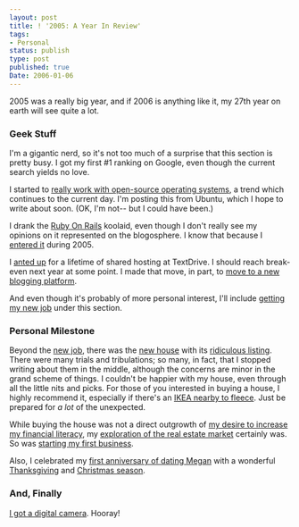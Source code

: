 ```yaml
---
layout: post
title: ! '2005: A Year In Review'
tags:
- Personal
status: publish
type: post
published: true
Date: 2006-01-06
---
```

2005 was a really big year, and if 2006 is anything like it, my 27th year on earth will see quite a lot.

### Geek Stuff

I'm a gigantic nerd, so it's not too much of a surprise that this section is pretty busy.  I got my first #1 ranking on Google, even though the current search  yields no love.

I started to [really work with open-source operating systems](../2005-01-24-geek-cred), a trend which continues to the current day.  I'm posting this from Ubuntu, which I hope to write about soon.  (OK, I'm not-- but I could have been.)

I drank the [Ruby On Rails](../2005-02-22-i-am-so-sold) koolaid, even though I don't really see my opinions on it represented on the blogosphere.  I know that because I [entered it](../2005-05-12-an-example) during 2005.

I [anted up](../2005-06-03-trac-and-txd) for a lifetime of shared hosting at TextDrive.  I should reach break-even next year at some point.  I made that move, in part, to [move to a new blogging platform](../2005-09-04-what-took-you-so-long).

And even though it's probably of more personal interest, I'll include [getting my new job](../2005-09-30-a-new-job) under this section.


### Personal Milestone

Beyond the [new job](../2005-09-30-a-new-job), there was the [new house](../2005-05-11-raise-high-the-roof-beam-carpenters) with its [ridiculous listing](../2005-06-03-it-s-official-redux).  There were many trials and tribulations; so many, in fact, that I stopped writing about them in the middle, although the concerns are minor in the grand scheme of things.  I couldn't be happier with my house, even through all the little nits and picks.  For those of you interested in buying a house, I highly recommend it, especially if there's an [IKEA nearby to fleece](../2005-06-16-weekly-update-2).  Just be prepared for *a lot* of the unexpected.

While buying the house was not a direct outgrowth of [my desire to increase my financial literacy](../2005-03-09-wheres-my-beer), my [exploration of the real estate market](../2005-05-25-all-about-the-benjamins) certainly was.  So was [starting my first business](../2005-05-25-it-s-official).

Also, I celebrated my [first anniversary of dating Megan](../2005-10-19-megan-and-me)  with a wonderful [Thanksgiving](../2005-11-25-happy-holidays) and [Christmas season](../2006-01-01-happy-new-year).

### And, Finally


[I got a digital camera](../2005-05-13-my-friend-flickr).  Hooray!
